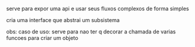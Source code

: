 serve para expor uma api e usar seus fluxos complexos de forma simples

cria uma interface que abstrai um subsistema


obs: caso de uso: serve para nao ter q decorar a chamada de varias funcoes para criar um objeto 

